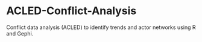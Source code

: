 # ACLED-Conflict-Analysis
Conflict data analysis (ACLED) to identify trends and actor networks using R and Gephi.
